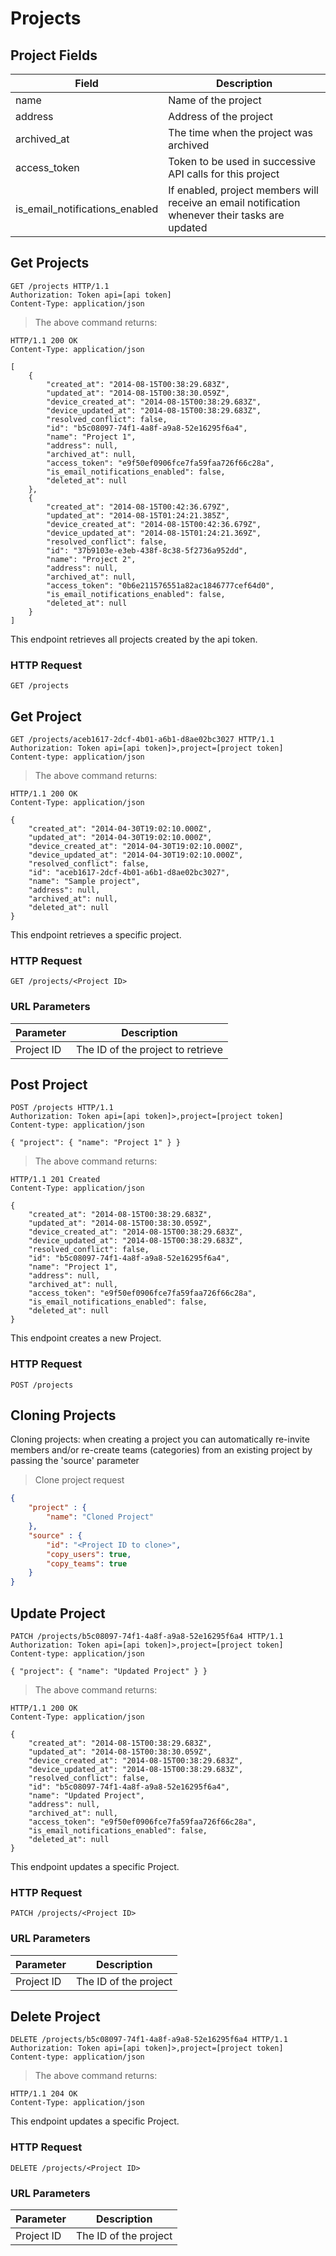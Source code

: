 # Projects

## Project Fields

Field | Description
--------- | -----------
name | Name of the project
address | Address of the project
archived_at | The time when the project was archived
access_token | Token to be used in successive API calls for this project
is_email_notifications_enabled | If enabled, project members will receive an email notification whenever their tasks are updated

## Get Projects

```http
GET /projects HTTP/1.1
Authorization: Token api=[api token]
Content-Type: application/json
```

> The above command returns:

```http
HTTP/1.1 200 OK
Content-Type: application/json

[
    {
        "created_at": "2014-08-15T00:38:29.683Z",
        "updated_at": "2014-08-15T00:38:30.059Z",
        "device_created_at": "2014-08-15T00:38:29.683Z",
        "device_updated_at": "2014-08-15T00:38:29.683Z",
        "resolved_conflict": false,
        "id": "b5c08097-74f1-4a8f-a9a8-52e16295f6a4",
        "name": "Project 1",
        "address": null,
        "archived_at": null,
        "access_token": "e9f50ef0906fce7fa59faa726f66c28a",
        "is_email_notifications_enabled": false,
        "deleted_at": null
    },
    {
        "created_at": "2014-08-15T00:42:36.679Z",
        "updated_at": "2014-08-15T01:24:21.385Z",
        "device_created_at": "2014-08-15T00:42:36.679Z",
        "device_updated_at": "2014-08-15T01:24:21.369Z",
        "resolved_conflict": false,
        "id": "37b9103e-e3eb-438f-8c38-5f2736a952dd",
        "name": "Project 2",
        "address": null,
        "archived_at": null,
        "access_token": "0b6e211576551a82ac1846777cef64d0",
        "is_email_notifications_enabled": false,
        "deleted_at": null
    }
]
```

This endpoint retrieves all projects created by the api token.

### HTTP Request

`GET /projects`

## Get Project

```http
GET /projects/aceb1617-2dcf-4b01-a6b1-d8ae02bc3027 HTTP/1.1
Authorization: Token api=[api token]>,project=[project token]
Content-type: application/json
```

> The above command returns:

```http
HTTP/1.1 200 OK
Content-Type: application/json

{
    "created_at": "2014-04-30T19:02:10.000Z",
    "updated_at": "2014-04-30T19:02:10.000Z",
    "device_created_at": "2014-04-30T19:02:10.000Z",
    "device_updated_at": "2014-04-30T19:02:10.000Z",
    "resolved_conflict": false,
    "id": "aceb1617-2dcf-4b01-a6b1-d8ae02bc3027",
    "name": "Sample project",
    "address": null,
    "archived_at": null,
    "deleted_at": null
}
```

This endpoint retrieves a specific project.

### HTTP Request

`GET /projects/<Project ID>`

### URL Parameters

Parameter | Description
--------- | -----------
Project ID | The ID of the project to retrieve

## Post Project

```http
POST /projects HTTP/1.1
Authorization: Token api=[api token]>,project=[project token]
Content-type: application/json

{ "project": { "name": "Project 1" } }
```

> The above command returns:

```http
HTTP/1.1 201 Created
Content-Type: application/json

{
    "created_at": "2014-08-15T00:38:29.683Z",
    "updated_at": "2014-08-15T00:38:30.059Z",
    "device_created_at": "2014-08-15T00:38:29.683Z",
    "device_updated_at": "2014-08-15T00:38:29.683Z",
    "resolved_conflict": false,
    "id": "b5c08097-74f1-4a8f-a9a8-52e16295f6a4",
    "name": "Project 1",
    "address": null,
    "archived_at": null,
    "access_token": "e9f50ef0906fce7fa59faa726f66c28a",
    "is_email_notifications_enabled": false,
    "deleted_at": null
}
```

This endpoint creates a new Project.

### HTTP Request

`POST /projects`

## Cloning Projects

Cloning projects: when creating a project you can automatically re-invite members and/or re-create teams (categories) from an existing project by passing the 'source' parameter

> Clone project request

```json
{
    "project" : {
        "name": "Cloned Project"
    },
    "source" : {
        "id": "<Project ID to clone>",
        "copy_users": true,
        "copy_teams": true
    }
}
```



## Update Project

```http
PATCH /projects/b5c08097-74f1-4a8f-a9a8-52e16295f6a4 HTTP/1.1
Authorization: Token api=[api token]>,project=[project token]
Content-type: application/json

{ "project": { "name": "Updated Project" } }
```

> The above command returns:

```http
HTTP/1.1 200 OK
Content-Type: application/json

{
    "created_at": "2014-08-15T00:38:29.683Z",
    "updated_at": "2014-08-15T00:38:30.059Z",
    "device_created_at": "2014-08-15T00:38:29.683Z",
    "device_updated_at": "2014-08-15T00:38:29.683Z",
    "resolved_conflict": false,
    "id": "b5c08097-74f1-4a8f-a9a8-52e16295f6a4",
    "name": "Updated Project",
    "address": null,
    "archived_at": null,
    "access_token": "e9f50ef0906fce7fa59faa726f66c28a",
    "is_email_notifications_enabled": false,
    "deleted_at": null
}
```

This endpoint updates a specific Project.

### HTTP Request

`PATCH /projects/<Project ID>`

### URL Parameters

Parameter | Description
--------- | -----------
Project ID | The ID of the project

## Delete Project

```http
DELETE /projects/b5c08097-74f1-4a8f-a9a8-52e16295f6a4 HTTP/1.1
Authorization: Token api=[api token]>,project=[project token]
Content-type: application/json
```

> The above command returns:

```http
HTTP/1.1 204 OK
Content-Type: application/json
```

This endpoint updates a specific Project.

### HTTP Request

`DELETE /projects/<Project ID>`

### URL Parameters

Parameter | Description
--------- | -----------
Project ID | The ID of the project